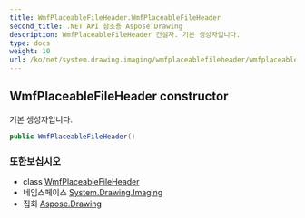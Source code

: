 ```yaml
---
title: WmfPlaceableFileHeader.WmfPlaceableFileHeader
second_title: .NET API 참조용 Aspose.Drawing
description: WmfPlaceableFileHeader 건설자. 기본 생성자입니다.
type: docs
weight: 10
url: /ko/net/system.drawing.imaging/wmfplaceablefileheader/wmfplaceablefileheader/
---
```

## WmfPlaceableFileHeader constructor

기본 생성자입니다.

```csharp
public WmfPlaceableFileHeader()
```

### 또한보십시오

* class [WmfPlaceableFileHeader](../)
* 네임스페이스 [System.Drawing.Imaging](../../wmfplaceablefileheader/)
* 집회 [Aspose.Drawing](../../../)



